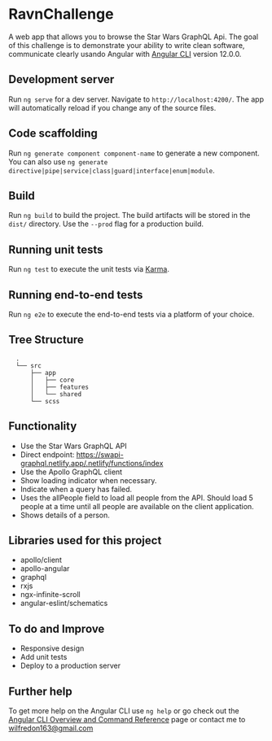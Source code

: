 # RavnChallenge

A web app that allows you to browse the Star Wars GraphQL Api. The goal of this challenge is to demonstrate your ability to write clean software, communicate clearly usando Angular with [Angular CLI](https://github.com/angular/angular-cli) version 12.0.0.

## Development server

Run `ng serve` for a dev server. Navigate to `http://localhost:4200/`. The app will automatically reload if you change any of the source files.

## Code scaffolding

Run `ng generate component component-name` to generate a new component. You can also use `ng generate directive|pipe|service|class|guard|interface|enum|module`.

## Build

Run `ng build` to build the project. The build artifacts will be stored in the `dist/` directory. Use the `--prod` flag for a production build.

## Running unit tests

Run `ng test` to execute the unit tests via [Karma](https://karma-runner.github.io).

## Running end-to-end tests

Run `ng e2e` to execute the end-to-end tests via a platform of your choice.

## Tree Structure

```
  .
  └── src
      ├── app
      │   ├── core
      │   ├── features
      │   └── shared
      └── scss
```

## Functionality

- Use the Star Wars GraphQL API
- Direct endpoint: https://swapi-graphql.netlify.app/.netlify/functions/index
- Use the Apollo GraphQL client
- Show loading indicator when necessary.
- Indicate when a query has failed.
- Uses the allPeople field to load all people from the API. Should load 5 people at a time until all people are available on the client application.
- Shows details of a person.

## Libraries used for this project

- apollo/client
- apollo-angular
- graphql
- rxjs
- ngx-infinite-scroll
- angular-eslint/schematics

## To do and Improve

- Responsive design
- Add unit tests
- Deploy to a production server

## Further help

To get more help on the Angular CLI use `ng help` or go check out the [Angular CLI Overview and Command Reference](https://angular.io/cli) page or contact me to wilfredon163@gmail.com
